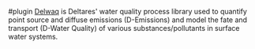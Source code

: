 #plugin 
[Delwaq](https://www.deltares.nl/en/software/module/d-water-quality/) is Deltares' water quality process library used to quantify point source and diffuse emissions (D-Emissions) and model the fate and transport (D-Water Quality) of various substances/pollutants in surface water systems.